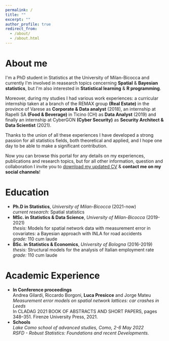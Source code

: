 ```yaml
---
permalink: /
title: ""
excerpt: ""
author_profile: true
redirect_from: 
  - /about/
  - /about.html
---
```

About me
======
I'm a PhD student in Statistics at the University of Milan-Bicocca and currently I'm involved in reasearch topics cencerning **Spatial** & **Bayesian statistics**, but I'm also interested in **Statistical learning** & **R programming**. 

Moreover, during my studies I had various work experiences: a curricular internship taken at a branch of the REMAX group **(Real Estate)** in the province of Varese as **Corporate & Data analyst** (2018), an internship at Rapelli SA **(Food & Beverage)** in Ticino (CH) as **Data Analyst** (2019) and finally an internship at CyberGON **(Cyber Security)** as **Security Architect & Data Scientist** (2021).

Thanks to the union of all these experiences I have developed a strong passion for all statistics fields, both theoretical and applied, and I hope one day to be able to make a significant contribution.

Now you can browse this portal for any details on my experiences, publications and research topics, but for all other information, question and collaboration I invite you to [download my updated CV](http://lucapresicce.github.io/files/Curriculum.pdf) & **contact me on my social channels**!

Education
======
* **Ph.D in Statistics**, *University of Milan-Bicocca* (2021-now)<br />
  *current research:* Spatial statistics
* **MSc. in Statistics & Data Science**, *University of Milan-Bicocca* (2019-2021)<br />
  *thesis:* Models for spatial network data with measurement error in covariates: a
  Bayesian approach with INLA for road accidents<br />
  *grade:* 110 cum laude
* **BSc. in Statistics & Economics**, *University of Bologna* (2016-2019)<br />
  *thesis:* Structural models for the analysis of Italian employment rate<br />
  *grade:* 110 cum laude

Academic Experience
======
* **In Conference proceedings**<br />
  Andrea Gilardi, Riccardo Borgoni, **Luca Presicce** and Jorge Mateu<br />
  *Measurement error models on spatial network lattices: car crashes in Leeds*<br />
  In CLADAG 2021 BOOK OF ABSTRACTS AND SHORT PAPERS, pages 348–351. Firenze University Press, 2021.<br />
* **Schools**<br />
  *Lake Como school of advanced studies, Como, 2-6 May 2022*<br />
  *RSFD - Robust Statistics: Foundations and recent Developments.*<br />
